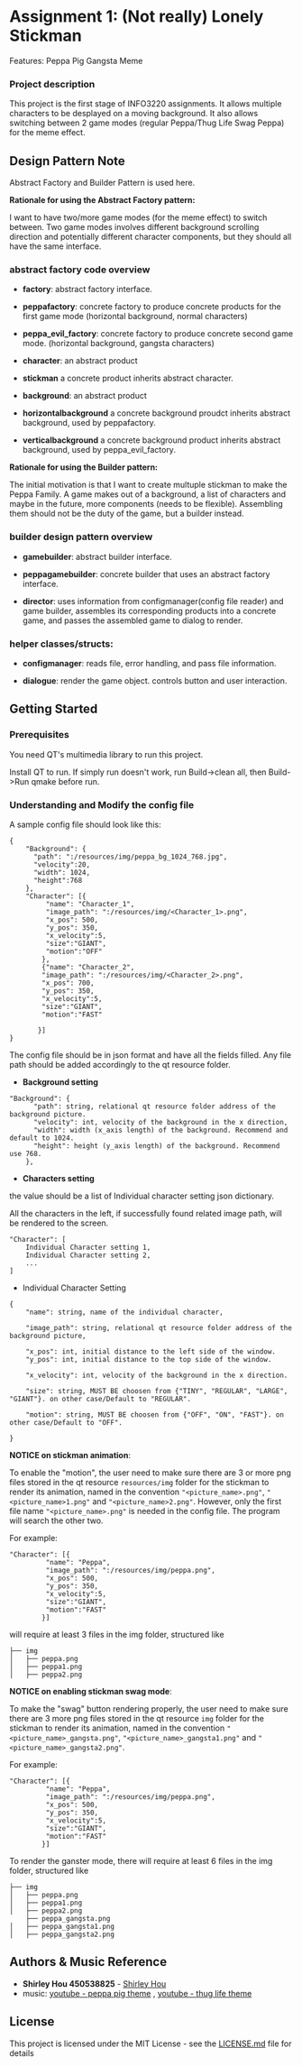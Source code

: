 # Assignment 1:  (Not really) Lonely Stickman 

Features: Peppa Pig Gangsta Meme


### Project description

This project is the first stage of INFO3220 assignments.
It allows multiple characters to be desplayed on a moving background.
It also allows switching between 2 game modes (regular Peppa/Thug Life Swag Peppa) for the meme effect. 

## Design Pattern Note

Abstract Factory and Builder Pattern is used here. 

**Rationale for using the Abstract Factory pattern:**

I want to have two/more game modes (for the meme effect) to switch between. Two game modes involves different background scrolling direction and potentially different character components, but they should all have the same interface.

### abstract factory code overview
* **factory**: abstract factory interface.
* **peppafactory**: concrete factory to produce concrete products for the first game mode (horizontal background, normal characters)
* **peppa_evil_factory**: concrete factory to produce concrete second game mode. (horizontal background, gangsta characters)

* **character**: an abstract product 
* **stickman** a concrete product inherits abstract character.
* **background**: an abstract product 
* **horizontalbackground** a concrete background proudct inherits abstract background, used by peppafactory.
* **verticalbackground** a concrete background product inherits abstract background, used by peppa_evil_factory.

**Rationale for using the Builder pattern:**

The initial motivation is that I want to create multuple stickman to make the Peppa Family. A game makes out of a background, a list of characters and maybe in the future, more components (needs to be flexible). Assembling them should not be the duty of the game, but a builder instead. 

### builder design pattern overview
* **gamebuilder**: abstract builder interface.
* **peppagamebuilder**: concrete builder that uses an abstract factory interface. 

* **director**: uses information from configmanager(config file reader) and game builder, assembles its corresponding products into a concrete game, and passes the assembled game to dialog to render.

### helper classes/structs:

* **configmanager**: reads file, error handling,  and pass file information.

* **dialogue**: render the game object. controls button and user interaction.



## Getting Started

### Prerequisites

You need QT's multimedia library to run this project. 

Install QT to run. 
If simply run doesn't work, run Build->clean all, then Build->Run qmake before run.

### Understanding and Modify the config file

A sample config file should look like this:
```
{
    "Background": {
      "path": ":/resources/img/peppa_bg_1024_768.jpg",
      "velocity":20,
      "width": 1024,
      "height":768
    },
    "Character": [{
         "name": "Character_1",
         "image_path": ":/resources/img/<Character_1>.png",
         "x_pos": 500,
         "y_pos": 350,
         "x_velocity":5,
         "size":"GIANT",
         "motion":"OFF"
        },
        {"name": "Character_2",
        "image_path": ":/resources/img/<Character_2>.png",
        "x_pos": 700,
        "y_pos": 350,
        "x_velocity":5,
        "size":"GIANT",
        "motion":"FAST"

       }]
}

```
The config file should be in json format and have all the fields filled. Any file path should be added accordingly to the qt resource folder.

* **Background setting**
```
"Background": {
      "path": string, relational qt resource folder address of the background picture.
      "velocity": int, velocity of the background in the x direction,
      "width": width (x_axis length) of the background. Recommend and default to 1024.
      "height": height (y_axis length) of the background. Recommend use 768.
    },
```

* **Characters setting**

the value should be a list of Individual character setting json dictionary.

All the characters in the left, if successfully found related image path, will be rendered to the screen.


```
"Character": [
    Individual Character setting 1,
    Individual Character setting 2,
    ...
]
```

* Individual Character Setting
```
{
    "name": string, name of the individual character,

    "image_path": string, relational qt resource folder address of the background picture,

    "x_pos": int, initial distance to the left side of the window.
    "y_pos": int, initial distance to the top side of the window.

    "x_velocity": int, velocity of the background in the x direction.

    "size": string, MUST BE choosen from {"TINY", "REGULAR", "LARGE", "GIANT"}. on other case/Default to "REGULAR".

    "motion": string, MUST BE choosen from {"OFF", "ON", "FAST"}. on other case/Default to "OFF". 

}
```

**NOTICE on stickman animation**: 

To enable the "motion", the user need to make sure there are 3 or more png files stored in the qt resource `resources/img` folder for the stickman to render its animation, named in the convention `"<picture_name>.png"`,  `"<picture_name>1.png"` and `"<picture_name>2.png"`. However, only the first file name `"<picture_name>.png"` is needed in the config file. The program will search the other two. 

For example:

```
"Character": [{
         "name": "Peppa",
         "image_path": ":/resources/img/peppa.png",
         "x_pos": 500,
         "y_pos": 350,
         "x_velocity":5,
         "size":"GIANT",
         "motion":"FAST"
        }]
```
will require at least 3 files in the img folder, structured like
```
├── img
│   ├── peppa.png
│   ├── peppa1.png
│   ├── peppa2.png
```
**NOTICE on enabling stickman swag mode**: 

To make the "swag" button rendering properly, the user need to make sure there are 3 more png files stored in the qt resource `img` folder for the stickman to render its animation, named in the convention `"<picture_name>_gangsta.png"`,  `"<picture_name>_gangsta1.png"` and `"<picture_name>_gangsta2.png"`. 

For example:

```
"Character": [{
         "name": "Peppa",
         "image_path": ":/resources/img/peppa.png",
         "x_pos": 500,
         "y_pos": 350,
         "x_velocity":5,
         "size":"GIANT",
         "motion":"FAST"
        }]
```
To render the ganster mode, there will require at least 6 files in the img folder, structured like
```
├── img
│   ├── peppa.png
│   ├── peppa1.png
│   ├── peppa2.png
    ├── peppa_gangsta.png
│   ├── peppa_gangsta1.png
│   ├── peppa_gangsta2.png
```

## Authors & Music Reference

* **Shirley Hou 450538825** - [Shirley Hou](https://github.com/shirleyhou)
* music: [youtube - peppa pig theme](https://https://www.youtube.com/watch?v=DP1pQkm9Op0) , [youtube - thug life theme](https://www.youtube.com/watch?v=pvKToBa0VD8)

## License

This project is licensed under the MIT License - see the [LICENSE.md](LICENSE.md) file for details

